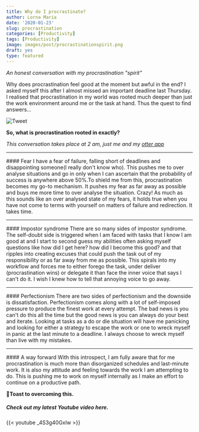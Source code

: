 ```yaml
---
title: Why do I procrastinate?
author: Lorna Maria
date: '2020-01-23'
slug: procrastination
categories: [Productivity]
tags: [Productivity]
image: images/post/procrastinationspirit.png
draft: yes
type: featured 
---
```

*An honest conversation with my procrastination "spirit"*

Why does procrastination feel good at the moment but awful in the end? I asked myself this after I almost missed an important deadline last Thursday. I realised that procrastination in my world was rooted much deeper than just the work environment around me or the task at hand. Thus the quest to find answers…<br>

![Tweet](/images/post/procrastinationscreenshot.png) <br>

**So, what is procrastination rooted in exactly?**

*This conversation takes place at 2 am, just me and my [otter app](https://otter.ai/)*
<hr>
#### Fear
I have a fear of failure, falling short of deadlines and disappointing someone(I really don't know who). This pushes me to over analyse situations and go in only when I can ascertain that the probability of success is anywhere above 50%.To shield me from this,  procrastination becomes my go-to mechanism. It pushes my fear as far away as possible and buys me more time to over analyse the situation. Crazy! As much as this sounds like an over analysed state of my fears, it holds true when you have not come to terms with yourself on matters of failure and redirection. It takes time.
<hr>
#### Impostor syndrome
There are so many sides of impostor syndrome. The self-doubt side is triggered when I am faced with tasks that I know I am good at and I start to second guess my abilities often asking myself questions like how did I get here? how did I become this good? and that ripples into creating excuses that could push the task out of my responsibility or as far away from me as possible. This spirals into my workflow and forces me to either forego the task, under deliver (procrastination wins) or delegate it than face the inner voice that says I can't do it. I wish I knew how to tell that annoying voice to go away.
<hr>
#### Perfectionism
There are two sides of perfectionism and the downside is dissatisfaction. Perfectionism comes along with a lot of self-imposed pressure to produce the finest work at every attempt. The bad news is you can't do this all the time but the good news is you can always do your best and iterate. Looking at tasks as a do or die situation will have me panicking and looking for either a strategy to escape the work or one to wreck myself in panic at the last minute to a deadline. I always choose to wreck myself than live with my mistakes.
<hr>
#### A way forward
With this introspect, I am fully aware that for me procrastination is much more than disorganized schedules and last-minute work. It is also my attitude and feeling towards the work I am attempting to do. This is pushing me to work on myself internally as I make an effort to continue on a productive path.

**🥂Toast to overcoming this.**

##### Check out my latest Youtube video here.
{{< youtube _4S3g40GxIw >}}


